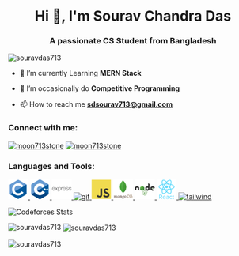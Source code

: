 <h1 align="center">Hi 👋, I'm Sourav Chandra Das</h1>
<h3 align="center">A passionate CS Student from Bangladesh</h3>

<p align="left"> <img src="https://komarev.com/ghpvc/?username=souravdas713&label=Profile%20views&color=0e75b6&style=flat" alt="souravdas713" /> </p>

- 🔭 I’m currently Learning **MERN Stack**

- 🌱 I’m occasionally do **Competitive Programming**

- 📫 How to reach me **sdsourav713@gmail.com**

<h3 align="left">Connect with me:</h3>
<p align="left">
<a href="https://www.codechef.com/users/moon713stone" target="blank"><img align="center" src="https://cdn.jsdelivr.net/npm/simple-icons@3.1.0/icons/codechef.svg" alt="moon713stone" height="30" width="40" /></a>
<a href="https://codeforces.com/profile/moon713stone" target="blank"><img align="center" src="https://raw.githubusercontent.com/rahuldkjain/github-profile-readme-generator/master/src/images/icons/Social/codeforces.svg" alt="moon713stone" height="30" width="40" /></a>
</p>

<h3 align="left">Languages and Tools:</h3>
<p align="left"> <a href="https://www.cprogramming.com/" target="_blank" rel="noreferrer"> <img src="https://raw.githubusercontent.com/devicons/devicon/master/icons/c/c-original.svg" alt="c" width="40" height="40"/> </a> <a href="https://www.w3schools.com/cpp/" target="_blank" rel="noreferrer"> <img src="https://raw.githubusercontent.com/devicons/devicon/master/icons/cplusplus/cplusplus-original.svg" alt="cplusplus" width="40" height="40"/> </a> <a href="https://expressjs.com" target="_blank" rel="noreferrer"> <img src="https://raw.githubusercontent.com/devicons/devicon/master/icons/express/express-original-wordmark.svg" alt="express" width="40" height="40"/> </a> <a href="https://git-scm.com/" target="_blank" rel="noreferrer"> <img src="https://www.vectorlogo.zone/logos/git-scm/git-scm-icon.svg" alt="git" width="40" height="40"/> </a> <a href="https://developer.mozilla.org/en-US/docs/Web/JavaScript" target="_blank" rel="noreferrer"> <img src="https://raw.githubusercontent.com/devicons/devicon/master/icons/javascript/javascript-original.svg" alt="javascript" width="40" height="40"/> </a> <a href="https://www.mongodb.com/" target="_blank" rel="noreferrer"> <img src="https://raw.githubusercontent.com/devicons/devicon/master/icons/mongodb/mongodb-original-wordmark.svg" alt="mongodb" width="40" height="40"/> </a> <a href="https://nodejs.org" target="_blank" rel="noreferrer"> <img src="https://raw.githubusercontent.com/devicons/devicon/master/icons/nodejs/nodejs-original-wordmark.svg" alt="nodejs" width="40" height="40"/> </a> <a href="https://reactjs.org/" target="_blank" rel="noreferrer"> <img src="https://raw.githubusercontent.com/devicons/devicon/master/icons/react/react-original-wordmark.svg" alt="react" width="40" height="40"/> </a> <a href="https://tailwindcss.com/" target="_blank" rel="noreferrer"> <img src="https://www.vectorlogo.zone/logos/tailwindcss/tailwindcss-icon.svg" alt="tailwind" width="40" height="40"/> </a> </p>

<p align="left">
  <img src="https://codeforces-readme-stats.vercel.app/api/card?username=Moon713Stone&theme=default" alt="Codeforces Stats" />
</p>

<p><img align="left" src="https://github-readme-stats.vercel.app/api/top-langs?username=souravdas713&show_icons=true&locale=en&layout=compact" alt="souravdas713" /></p>

<p>&nbsp;<img align="center" src="https://github-readme-stats.vercel.app/api?username=souravdas713&show_icons=true&locale=en" alt="souravdas713" /></p>

<p><img align="center" src="https://github-readme-streak-stats.herokuapp.com/?user=souravdas713&" alt="souravdas713" /></p>

